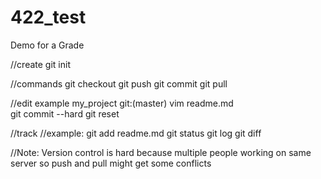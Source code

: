 # 422_test
Demo for a Grade

//create
git init 

//commands
git checkout
git push <branch> 
git commit <branch>
git pull <branch>


//edit example
my_project git:(master) vim readme.md  
git commit --hard
git reset

//track
//example: git add readme.md 
git status
git log 
git diff

//Note: Version control is hard because multiple people working on same server so push and pull might get some conflicts
